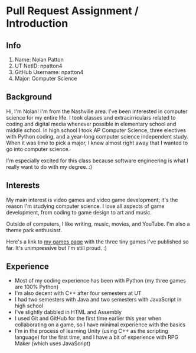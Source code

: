 # Pull Request Assignment / Introduction

## Info
1. Name: Nolan Patton
1. UT NetID: npatton4
1. GitHub Username: npatton4
1. Major: Computer Science

## Background
Hi, I'm Nolan! I'm from the Nashville area.
I've been interested in computer science for my entire life.
I took classes and extracirriculars related to coding and digital media whenever possible in elementary school and middle school.
In high school I took AP Computer Science, three electives with Python coding, and a year-long computer science independent study.
When it was time to pick a major, I knew almost right away that I wanted to go into computer science.

I'm especially excited for this class because software engineering is what I really want to do with my degree. :)

## Interests
My main interest is video games and video game development; it's the reason I'm studying computer science. I love all aspects of game development, from coding to game design to art and music.

Outside of computers, I like writing, music, movies, and YouTube. I'm also a theme park enthusiast.

Here's a link to [my games page](https://stev51.itch.io/) with the three tiny games I've published so far. It's unimpressive but I'm still proud. :)

## Experience
* Most of my coding experience has been with Python (my three games are 100% Python)
* I'm also decent with C++ after four semesters at UT
* I had two semesters with Java and two semesters with JavaScript in high school
* I've slightly dabbled in HTML and Assembly
* I used Git and GitHub for the first time earlier this year when collaborating on a game, so I have minimal experience with the basics
* I'm in the process of learning Unity (using C++ as the scripting language) for the first time, and I have a bit of experience with RPG Maker (which uses JavaScript)